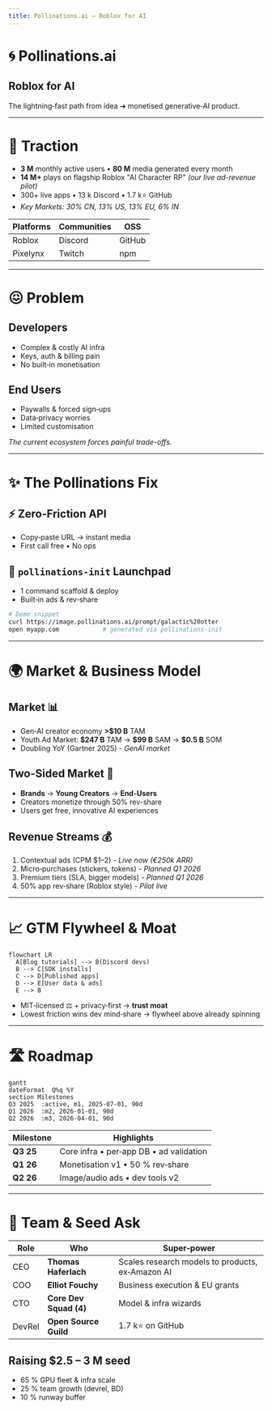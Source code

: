 ```yaml
---
title: Pollinations.ai — Roblox for AI
---
```


# 🌀 Pollinations.ai

## Roblox for AI

The lightning‑fast path from idea ➜ monetised generative‑AI product.

<!-- 
SLIDE GUIDANCE:
- Emphasize the "Roblox for AI" analogy - it's our core identity
- Connection worth making: Democratizing AI creation similar to how Roblox democratized game creation
- Consider adding a visual showing the parallel between Roblox (games) and Pollinations (AI)
- "Lightning-fast path" is good positioning - focus on speed-to-market advantage
-->

---

# 🚀 Traction

* **3 M** monthly active users • **80 M** media generated every month
* **14 M+** plays on flagship Roblox "AI Character RP" *(our live ad-revenue pilot)*
* 300+ live apps • 13 k Discord • 1.7 k⭐ GitHub
* *Key Markets: 30% CN, 13% US, 13% EU, 6% IN*

<!-- 
SLIDE GUIDANCE:
- DATA DISCREPANCY: Media generated metric varies between docs (80M vs 100M) - confirm latest before presentation
- Highlight Roblox integration as proof of concept for monetization model - this is a working example
- The 30% China presence is significant - emphasize our global reach as differentiator
- Consider converting the platform table below to logos/visuals for better impact
- Key growth metrics could be added if available (MoM/QoQ growth percentages)
-->

| Platforms | Communities | OSS    |
| --------- | ----------- | ------ |
| Roblox    | Discord     | GitHub |
| Pixelynx  | Twitch      | npm    |

---

# 😖 Problem

## Developers

* Complex & costly AI infra
* Keys, auth & billing pain
* No built‑in monetisation

## End Users

* Paywalls & forced sign‑ups
* Data‑privacy worries
* Limited customisation

*The current ecosystem forces painful trade-offs.*

<!-- 
SLIDE GUIDANCE:
- Frame problem as a dual pain point affecting both developers AND users
- Contrast this with our solution in next slide
- The problem statement is clear - but could potentially add 1-2 concrete examples of developer/user friction
- Emphasize the "forced trade-offs" concept - this sets up our value proposition (no trade-offs needed)
- Consider mentioning competition implicitly (without naming) by referencing their limitations
-->

---

# ✨ The Pollinations Fix

## ⚡ Zero‑Friction API

* Copy‑paste URL → instant media
* First call free • No ops

## 🚀 `pollinations‑init` Launchpad

* 1 command scaffold & deploy
* Built‑in ads & rev‑share

```bash
# Demo snippet
curl https://image.pollinations.ai/prompt/galactic%20otter
open myapp.com            # generated via pollinations‑init
```

<!-- 
SLIDE GUIDANCE:
- ENHANCEMENT NEEDED: Add bullet points about hosting/CI/CD handling - it's a key differentiator
- Consider adding: "Handles hosting, secrets, CI/CD" and "Developer never leaves editor"
- This is a good place for a quick demo or GIF showing the one-command workflow
- Explain how our architecture (end-to-end-architecture.md) enables the built-in monetization
- Consider mentioning the developer stays in their editor - no complex dashboards
- The curl example is compelling - worth doing this live during presentation
-->

---

# 🌍 Market & Business Model

## Market 📊

* Gen‑AI creator economy **>\$10 B** TAM
* Youth Ad Market: **\$247 B** TAM → **\$99 B** SAM → **\$0.5 B** SOM
* Doubling YoY (Gartner 2025) - *GenAI market*

## Two-Sided Market 🔄

* **Brands** → **Young Creators** → **End-Users**
* Creators monetize through 50% rev-share
* Users get free, innovative AI experiences

## Revenue Streams 💰

1. Contextual ads (CPM \$1–2) - *Live now (€250k ARR)*
2. Micro‑purchases (stickers, tokens) - *Planned Q1 2026*
3. Premium tiers (SLA, bigger models) - *Planned Q1 2026*
4. 50% app rev‑share (Roblox style) - *Pilot live*

<!-- 
SLIDE GUIDANCE:
- ADDED: Full TAM/SAM/SOM data from market-size.md with focus on Youth Ad Market
- ADDED: Two-sided market explanation highlighting the value flow between stakeholders
- ADDED: Status/timeline labels to each revenue stream for clarity
- Revenue run-rate (€250k ARR from text ads) is now explicitly mentioned
- Consider adding a simple flow diagram showing the Brands → Creators → Users value chain
- The SOM figure ($0.5B) provides a concrete, achievable target that's still impressive
- Note currency inconsistency between € and $ still exists - standardize before presentation
- Could consider adding projected 24-month run-rate from overview.md if time allows
-->

---

# 📈 GTM Flywheel & Moat

```mermaid
flowchart LR
  A[Blog tutorials] --> B(Discord devs)
  B --> C[SDK installs]
  C --> D[Published apps]
  D --> E[User data & ads]
  E --> B
```

* MIT‑licensed ⚖️  + privacy‑first → **trust moat**
* Lowest friction wins dev mind‑share → flywheel above already spinning

<!-- 
SLIDE GUIDANCE:
- ENHANCEMENT NEEDED: Strengthen moat description with specific bullet points
- Consider restructuring as "Trust Moat," "Frictionless DevEx," "Network Effects," and "Technology"
- For Trust Moat: Highlight open source (MIT) & privacy-first approach
- For Network Effects: Explain "More apps → better data/platform → more apps" virtuous cycle
- For Technology: Mention "Scalable Edge AI + unique monetization plugins"
- Emphasize that this flywheel is already working - provide concrete example if possible
-->

---

# 🛣️ Roadmap

```mermaid
gantt
dateFormat  Q%q %Y
section Milestones
Q3 2025  :active, m1, 2025-07-01, 90d
Q1 2026  :m2, 2026-01-01, 90d
Q2 2026  :m3, 2026-04-01, 90d
```

| Milestone | Highlights                              |
| --------- | --------------------------------------- |
| **Q3 25** | Core infra • per‑app DB • ad validation |
| **Q1 26** | Monetisation v1 • 50 % rev‑share        |
| **Q2 26** | Image/audio ads • dev tools v2          |

<!-- 
SLIDE GUIDANCE:
- ENHANCEMENT NEEDED: Add more specific technical milestones to timeline
- Q3 2025: Consider adding "per-app DB, MCP auth, Triton GPU optimization (-40% cost)"
- Q1 2026: Add "Stripe Connect for payouts, premium tiers, app hosting"
- Q2 2026: Highlight "richer ad formats (image/audio)"
- Connect roadmap to funding requirements - show how seed gets us to Q2 2026
- Timeline should match the phased monetization approach in overview.md
- Graph could include annotations for key revenue/user milestones
-->

---

# 👥 Team & Seed Ask

| Role   | Who                    | Super‑power                      |
| ------ | ---------------------- | -------------------------------- |
| CEO    | **Thomas Haferlach**   | Scales research models to products, ex‑Amazon AI |
| COO    | **Elliot Fouchy**      | Business execution & EU grants   |
| CTO    | **Core Dev Squad (4)** | Model & infra wizards            |
| DevRel | **Open Source Guild**  | 1.7 k⭐ on GitHub                 |

## Raising **\$2.5 – 3 M seed**

* 65 % GPU fleet & infra scale
* 25 % team growth (devrel, BD)
* 10 % runway buffer

<!-- 
SLIDE GUIDANCE:
- ENHANCEMENT NEEDED: Add COO Elliot Fouchy to team table with superpower
- DISCREPANCY: Thomas is listed as CEO here but as CTO in overview.md - confirm correct title
- Consider updating Thomas's superpower to: "Scales research models to products, ex-Amazon AI"
- Add expected runway note: "~24 months runway to reach monetization v2"
- Consider mentioning Thomas's personal runway ends Aug 2025 (from Laurent review) as urgency driver
- Mention EU grant success as credibility proof (~€1.2M secured previously)
- Emphasize team's complementary skills: technical depth + business execution
-->

